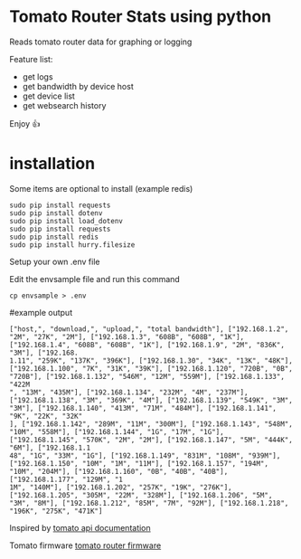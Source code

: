 # Tomato Router Stats using python


Reads tomato router data for graphing or logging


Feature list:

 * get logs
 * get bandwidth by device host
 * get device list
 * get websearch history


Enjoy :+1:


# installation
Some items are optional to install (example redis)
```sudo pip install -U python-dotenv
sudo pip install requests
sudo pip install dotenv
sudo pip install load_dotenv
sudo pip install requests
sudo pip install redis
sudo pip install hurry.filesize
```

Setup your own .env file 

Edit the envsample file and run this command
```
cp envsample > .env
```


#example output

```
["host,", "download,", "upload,", "total bandwidth"], ["192.168.1.2", "2M", "27K", "2M"], ["192.168.1.3", "608B", "608B", "1K"], ["192.168.1.4", "608B", "608B", "1K"], ["192.168.1.9", "2M", "836K", "3M"], ["192.168.
1.11", "259K", "137K", "396K"], ["192.168.1.30", "34K", "13K", "48K"], ["192.168.1.100", "7K", "31K", "39K"], ["192.168.1.120", "720B", "0B", "720B"], ["192.168.1.132", "546M", "12M", "559M"], ["192.168.1.133", "422M
", "13M", "435M"], ["192.168.1.134", "232M", "4M", "237M"], ["192.168.1.138", "3M", "369K", "4M"], ["192.168.1.139", "549K", "3M", "3M"], ["192.168.1.140", "413M", "71M", "484M"], ["192.168.1.141", "9K", "22K", "32K"
], ["192.168.1.142", "289M", "11M", "300M"], ["192.168.1.143", "548M", "10M", "558M"], ["192.168.1.144", "1G", "17M", "1G"], ["192.168.1.145", "570K", "2M", "2M"], ["192.168.1.147", "5M", "444K", "6M"], ["192.168.1.1
48", "1G", "33M", "1G"], ["192.168.1.149", "831M", "108M", "939M"], ["192.168.1.150", "10M", "1M", "11M"], ["192.168.1.157", "194M", "10M", "204M"], ["192.168.1.160", "0B", "40B", "40B"], ["192.168.1.177", "129M", "1
1M", "140M"], ["192.168.1.202", "257K", "19K", "276K"], ["192.168.1.205", "305M", "22M", "328M"], ["192.168.1.206", "5M", "3M", "8M"], ["192.168.1.212", "85M", "7M", "92M"], ["192.168.1.218", "196K", "275K", "471K"]
```

Inspired by
[tomato api documentation](http://paulusschoutsen.nl/blog/2013/10/tomato-api-documentation/)

Tomato firmware
[tomato router firmware](http://tomato.groov.pl/)

